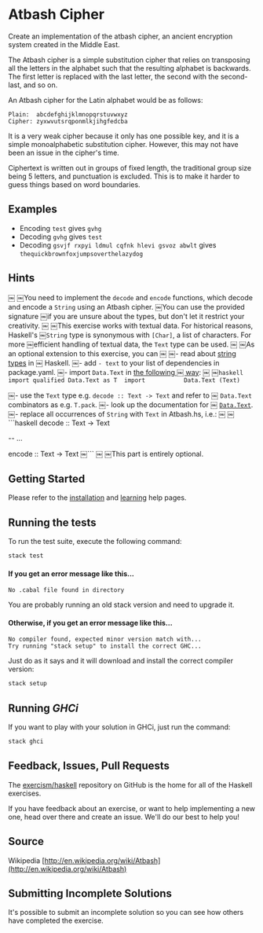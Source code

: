 # Atbash Cipher

Create an implementation of the atbash cipher, an ancient encryption system created in the Middle East.

The Atbash cipher is a simple substitution cipher that relies on
transposing all the letters in the alphabet such that the resulting
alphabet is backwards. The first letter is replaced with the last
letter, the second with the second-last, and so on.

An Atbash cipher for the Latin alphabet would be as follows:

```text
Plain:  abcdefghijklmnopqrstuvwxyz
Cipher: zyxwvutsrqponmlkjihgfedcba
```

It is a very weak cipher because it only has one possible key, and it is
a simple monoalphabetic substitution cipher. However, this may not have
been an issue in the cipher's time.

Ciphertext is written out in groups of fixed length, the traditional group size
being 5 letters, and punctuation is excluded. This is to make it harder to guess
things based on word boundaries.

## Examples

- Encoding `test` gives `gvhg`
- Decoding `gvhg` gives `test`
- Decoding `gsvjf rxpyi ldmul cqfnk hlevi gsvoz abwlt` gives `thequickbrownfoxjumpsoverthelazydog`

## Hints
￼
￼You need to implement the `decode` and `encode` functions, which decode and encode a `String` using an Atbash cipher.
￼You can use the provided signature ￼if you are unsure about the types, but don't let it restrict your creativity.
￼
￼This exercise works with textual data. For historical reasons, Haskell's
￼`String` type is synonymous with `[Char]`, a list of characters. For more
￼efficient handling of textual data, the `Text` type can be used.
￼
￼As an optional extension to this exercise, you can
￼
￼- read about [string types](https://haskell-lang.org/tutorial/string-types) in
￼  Haskell.
￼- add `- text` to your list of dependencies in package.yaml.
￼- import `Data.Text` in [the following
￼  way](https://hackernoon.com/4-steps-to-a-better-imports-list-in-haskell-43a3d868273c):
￼
￼```haskell
￼import qualified Data.Text as T
￼import           Data.Text (Text)
￼```

￼- use the `Text` type e.g. `decode :: Text -> Text` and refer to
￼  `Data.Text` combinators as e.g. `T.pack`.
￼- look up the documentation for
￼  [`Data.Text`](https://hackage.haskell.org/package/text/docs/Data-Text.html).
￼- replace all occurrences of `String` with `Text` in Atbash.hs, i.e.:
￼
￼```haskell
decode :: Text -> Text

-- ...

encode :: Text -> Text
￼```
￼
￼This part is entirely optional.

## Getting Started

Please refer to the [installation](https://exercism.io/tracks/haskell/installation)
and [learning](https://exercism.io/tracks/haskell/learning) help pages.

## Running the tests

To run the test suite, execute the following command:

```bash
stack test
```

#### If you get an error message like this...

```
No .cabal file found in directory
```

You are probably running an old stack version and need
to upgrade it.

#### Otherwise, if you get an error message like this...

```
No compiler found, expected minor version match with...
Try running "stack setup" to install the correct GHC...
```

Just do as it says and it will download and install
the correct compiler version:

```bash
stack setup
```

## Running *GHCi*

If you want to play with your solution in GHCi, just run the command:

```bash
stack ghci
```

## Feedback, Issues, Pull Requests

The [exercism/haskell](https://github.com/exercism/haskell) repository on
GitHub is the home for all of the Haskell exercises.

If you have feedback about an exercise, or want to help implementing a new
one, head over there and create an issue.  We'll do our best to help you!

## Source

Wikipedia [http://en.wikipedia.org/wiki/Atbash](http://en.wikipedia.org/wiki/Atbash)

## Submitting Incomplete Solutions
It's possible to submit an incomplete solution so you can see how others have completed the exercise.
